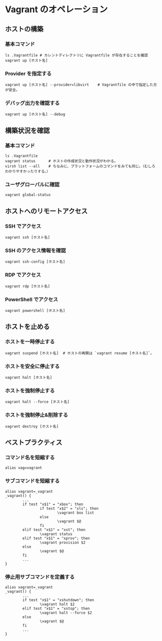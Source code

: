 # Vagrant のオペレーション

## ホストの構築

### 基本コマンド

```shell
ls .Vagrantfile # カレントディレクトリに Vagrantfile が存在することを確認
vagrant up [ホスト名]
```

### Provider を指定する

```shell
vagrant up [ホスト名] --provider=libvirt	# Vagrantfile の中で指定した方が安全。
```

### デバッグ出力を確認する

```shell
vagrant up [ホスト名] --debug
```

## 構築状況を確認

### 基本コマンド

```shell
ls .Vagrantfile
vagrant status 		# ホストの作成状況と動作状況がわかる。
virsh list --all	# ちなみに、プラットフォームのコマンドをみても同じ。（むしろわかりやすかったりする。）
```

### ユーザグローバルに確認

```shell
vagrant global-status
```

## ホストへのリモートアクセス

### SSH でアクセス

```shell
vagrant ssh [ホスト名]
```

### SSH のアクセス情報を確認

```shell
vagrant ssh-config [ホスト名]
```

### RDP でアクセス

```shell
vagrant rdp [ホスト名]
```

### PowerShell でアクセス

```shell
vagrant powershell [ホスト名]
```

## ホストを止める

### ホストを一時停止する

```shell
vagrant suspend [ホスト名]	# ホストの再開は `vagrant resume [ホスト名]`。
```

### ホストを安全に停止する

```shell
vagrant halt [ホスト名]
```

### ホストを強制停止する

```shell
vagrant halt --force [ホスト名]
```

### ホストを強制停止&削除する

```
vagrant destroy [ホスト名]
```

## ベストプラクティス

### コマンド名を短縮する

```shell
alias vag=vagrant
```

### サブコマンドを短縮する

```shell
alias vagrant=_vagrant
_vagrant() {
		...
        if test "x$1" = "xbox"; then
                if test "x$2" = "xls"; then
                        \vagrant box list
                else
                        \vagrant $@
                fi
        elif test "x$1" = "xst"; then
                \vagrant status
        elif test "x$1" = "xprov"; then
                \vagrant provision $2
        else
                \vagrant $@
        fi
		...
}
```

### 停止用サブコマンドを定義する

```shell
alias vagrant=_vagrant
_vagrant() {
		...
		if test "x$1" = "xshutdown"; then
                \vagrant halt $2
        elif test "x$1" = "xstop"; then
                \vagrant halt --force $2
        else
                \vagrant $@
        fi
		...
}
```

